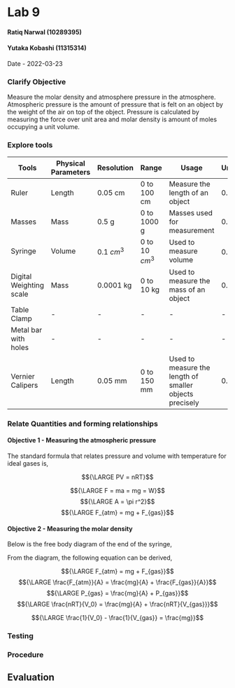 # Lab 9
#### Ratiq Narwal (10289395)
#### Yutaka Kobashi (11315314)
Date - 2022-03-23



### Clarify Objective

Measure the molar density and atmosphere pressure in the atmosphere. Atmospheric pressure is the amount of pressure that is felt on an object by the weight of the air on top of the object. Pressure is calculated by measuring the force over unit area and molar density is amount of moles occupying a unit volume. 


### Explore tools
| Tools                   | Physical Parameters | Resolution   | Range            | Usage                                                   | Uncertainty   |
| ----------------------- | ------------------- | ------------ | ---------------- | ------------------------------------------------------- | ------------- |
| Ruler                   | Length              | 0.05 cm      | 0 to 100 cm      | Measure the length of an object                         | 0.1 cm        |
| Masses                  | Mass                | 0.5 g        | 0 to 1000 g      | Masses used for measurement                             | 0.5 g         |
| Syringe                 | Volume              | 0.1 ${cm^3}$ | 0 to 10 ${cm^3}$ | Used to measure volume                                  | 0.05 ${cm^3}$ |
| Digital Weighting scale | Mass                | 0.0001 kg    | 0 to 10 kg       | Used to measure the mass of an object                   | 0.0001 kg     |
| Table Clamp             | -                   | -            | -                | -                                                       | -             |
| Metal bar with holes    | -                   | -            | -                | -                                                       | -             |
| Vernier Calipers        | Length              | 0.05 mm      | 0 to 150 mm      | Used to measure the length of smaller objects precisely | 0.025 mm      |

### Relate Quantities and forming relationships

#### Objective 1 - Measuring the atmospheric pressure

The standard formula that relates pressure and volume with temperature for ideal gases is,

$${\LARGE PV = nRT}$$



$${\LARGE F = ma = mg = W}$$
$${\LARGE A = \pi r^2}$$
$${\LARGE F_{atm} = mg + F_{gas}}$$

#### Objective 2 - Measuring the molar density
Below is the free body diagram of the end of the syringe,

From the diagram, the following equation can be derived,

$${\LARGE F_{atm} = mg + F_{gas}}$$
$${\LARGE \frac{F_{atm}}{A} = \frac{mg}{A} + \frac{F_{gas}}{A}}$$
$${\LARGE P_{gas} = \frac{mg}{A} + P_{gas}}$$
$${\LARGE \frac{nRT}{V_0} = \frac{mg}{A} + \frac{nRT}{V_{gas}}}$$

$${\LARGE \frac{1}{V_0} - \frac{1}{V_{gas}} = \frac{mg}}$$





### Testing

### Procedure

## Evaluation